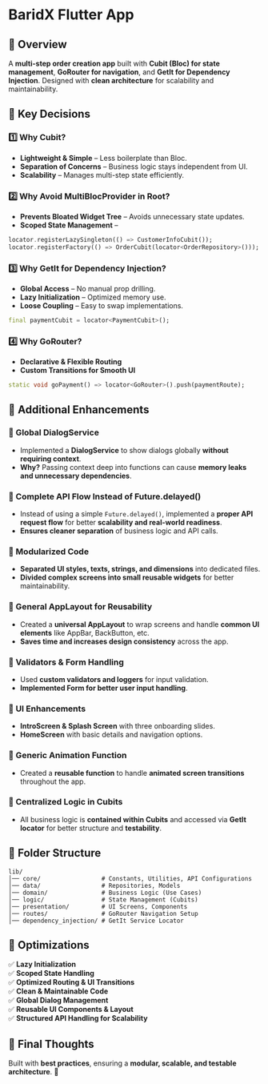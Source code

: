 # BaridX Flutter App

## 📌 Overview

A **multi-step order creation app** built with **Cubit (Bloc) for state management**, **GoRouter for navigation**, and **GetIt for Dependency Injection**. Designed with **clean architecture** for scalability and maintainability.

## 🚀 Key Decisions

### **1️⃣ Why Cubit?**

- **Lightweight & Simple** – Less boilerplate than Bloc.
- **Separation of Concerns** – Business logic stays independent from UI.
- **Scalability** – Manages multi-step state efficiently.

### **2️⃣ Why Avoid MultiBlocProvider in Root?**

- **Prevents Bloated Widget Tree** – Avoids unnecessary state updates.
- **Scoped State Management** –

```dart
locator.registerLazySingleton(() => CustomerInfoCubit());
locator.registerFactory(() => OrderCubit(locator<OrderRepository>()));
```

### **3️⃣ Why GetIt for Dependency Injection?**

- **Global Access** – No manual prop drilling.
- **Lazy Initialization** – Optimized memory use.
- **Loose Coupling** – Easy to swap implementations.

```dart
final paymentCubit = locator<PaymentCubit>();
```

### **4️⃣ Why GoRouter?**

- **Declarative & Flexible Routing**
- **Custom Transitions for Smooth UI**

```dart
static void goPayment() => locator<GoRouter>().push(paymentRoute);
```

## 📌 Additional Enhancements

### **🔹 Global DialogService**

- Implemented a **DialogService** to show dialogs globally **without requiring context**.
- **Why?** Passing context deep into functions can cause **memory leaks and unnecessary dependencies**.

### **🔹 Complete API Flow Instead of Future.delayed()**

- Instead of using a simple `Future.delayed()`, implemented a **proper API request flow** for better **scalability and real-world readiness**.
- **Ensures cleaner separation** of business logic and API calls.

### **🔹 Modularized Code**

- **Separated UI styles, texts, strings, and dimensions** into dedicated files.
- **Divided complex screens into small reusable widgets** for better maintainability.

### **🔹 General AppLayout for Reusability**

- Created a **universal AppLayout** to wrap screens and handle **common UI elements** like AppBar, BackButton, etc.
- **Saves time and increases design consistency** across the app.

### **🔹 Validators & Form Handling**

- Used **custom validators and loggers** for input validation.
- **Implemented Form for better user input handling**.

### **🔹 UI Enhancements**

- **IntroScreen & Splash Screen** with three onboarding slides.
- **HomeScreen** with basic details and navigation options.

### **🔹 Generic Animation Function**

- Created a **reusable function** to handle **animated screen transitions** throughout the app.

### **🔹 Centralized Logic in Cubits**

- All business logic is **contained within Cubits** and accessed via **GetIt locator** for better structure and **testability**.

## 📂 Folder Structure

```
lib/
│── core/                 # Constants, Utilities, API Configurations
│── data/                 # Repositories, Models
│── domain/               # Business Logic (Use Cases)
│── logic/                # State Management (Cubits)
│── presentation/         # UI Screens, Components
│── routes/               # GoRouter Navigation Setup
│── dependency_injection/ # GetIt Service Locator
```

## 📌 Optimizations

✅ **Lazy Initialization**\
✅ **Scoped State Handling**\
✅ **Optimized Routing & UI Transitions**\
✅ **Clean & Maintainable Code**\
✅ **Global Dialog Management**\
✅ **Reusable UI Components & Layout**\
✅ **Structured API Handling for Scalability**

## 🔹 Final Thoughts

Built with **best practices**, ensuring a **modular, scalable, and testable architecture**. 🚀

